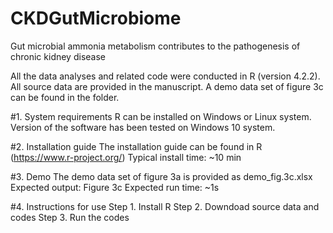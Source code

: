 # CKDGutMicrobiome
Gut microbial ammonia metabolism contributes to the pathogenesis of chronic kidney disease

All the data analyses and related code were conducted in R (version 4.2.2). 
All source data are provided in the manuscript. A demo data set of figure 3c can be found in the folder.

#1. System requirements
R can be installed on Windows or Linux system.
Version of the software has been tested on Windows 10 system.

#2. Installation guide
The installation guide can be found in R (https://www.r-project.org/)
Typical install time: ~10 min

#3. Demo
The demo data set of figure 3a is provided as demo_fig.3c.xlsx
Expected output: Figure 3c
Expected run time: ~1s

#4. Instructions for use
Step 1. Install R
Step 2. Downdoad source data and codes
Step 3. Run the codes 


